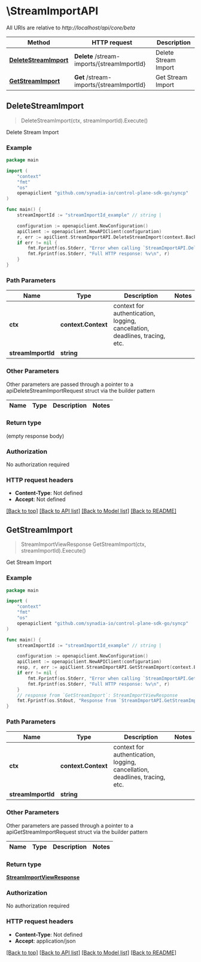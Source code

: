 # \StreamImportAPI

All URIs are relative to *http://localhost/api/core/beta*

Method | HTTP request | Description
------------- | ------------- | -------------
[**DeleteStreamImport**](StreamImportAPI.md#DeleteStreamImport) | **Delete** /stream-imports/{streamImportId} | Delete Stream Import
[**GetStreamImport**](StreamImportAPI.md#GetStreamImport) | **Get** /stream-imports/{streamImportId} | Get Stream Import



## DeleteStreamImport

> DeleteStreamImport(ctx, streamImportId).Execute()

Delete Stream Import



### Example

```go
package main

import (
    "context"
    "fmt"
    "os"
    openapiclient "github.com/synadia-io/control-plane-sdk-go/syncp"
)

func main() {
    streamImportId := "streamImportId_example" // string | 

    configuration := openapiclient.NewConfiguration()
    apiClient := openapiclient.NewAPIClient(configuration)
    r, err := apiClient.StreamImportAPI.DeleteStreamImport(context.Background(), streamImportId).Execute()
    if err != nil {
        fmt.Fprintf(os.Stderr, "Error when calling `StreamImportAPI.DeleteStreamImport``: %v\n", err)
        fmt.Fprintf(os.Stderr, "Full HTTP response: %v\n", r)
    }
}
```

### Path Parameters


Name | Type | Description  | Notes
------------- | ------------- | ------------- | -------------
**ctx** | **context.Context** | context for authentication, logging, cancellation, deadlines, tracing, etc.
**streamImportId** | **string** |  | 

### Other Parameters

Other parameters are passed through a pointer to a apiDeleteStreamImportRequest struct via the builder pattern


Name | Type | Description  | Notes
------------- | ------------- | ------------- | -------------


### Return type

 (empty response body)

### Authorization

No authorization required

### HTTP request headers

- **Content-Type**: Not defined
- **Accept**: Not defined

[[Back to top]](#) [[Back to API list]](../README.md#documentation-for-api-endpoints)
[[Back to Model list]](../README.md#documentation-for-models)
[[Back to README]](../README.md)


## GetStreamImport

> StreamImportViewResponse GetStreamImport(ctx, streamImportId).Execute()

Get Stream Import



### Example

```go
package main

import (
    "context"
    "fmt"
    "os"
    openapiclient "github.com/synadia-io/control-plane-sdk-go/syncp"
)

func main() {
    streamImportId := "streamImportId_example" // string | 

    configuration := openapiclient.NewConfiguration()
    apiClient := openapiclient.NewAPIClient(configuration)
    resp, r, err := apiClient.StreamImportAPI.GetStreamImport(context.Background(), streamImportId).Execute()
    if err != nil {
        fmt.Fprintf(os.Stderr, "Error when calling `StreamImportAPI.GetStreamImport``: %v\n", err)
        fmt.Fprintf(os.Stderr, "Full HTTP response: %v\n", r)
    }
    // response from `GetStreamImport`: StreamImportViewResponse
    fmt.Fprintf(os.Stdout, "Response from `StreamImportAPI.GetStreamImport`: %v\n", resp)
}
```

### Path Parameters


Name | Type | Description  | Notes
------------- | ------------- | ------------- | -------------
**ctx** | **context.Context** | context for authentication, logging, cancellation, deadlines, tracing, etc.
**streamImportId** | **string** |  | 

### Other Parameters

Other parameters are passed through a pointer to a apiGetStreamImportRequest struct via the builder pattern


Name | Type | Description  | Notes
------------- | ------------- | ------------- | -------------


### Return type

[**StreamImportViewResponse**](StreamImportViewResponse.md)

### Authorization

No authorization required

### HTTP request headers

- **Content-Type**: Not defined
- **Accept**: application/json

[[Back to top]](#) [[Back to API list]](../README.md#documentation-for-api-endpoints)
[[Back to Model list]](../README.md#documentation-for-models)
[[Back to README]](../README.md)

